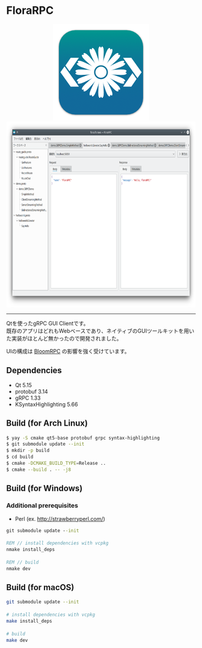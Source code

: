 FloraRPC
====

<div align="center">
<img alt="App icon" src="./resources/appicon/FloraRPC.iconset/icon_256x256.png"><br>
<img alt="Screenshot" src="./.readme-imgs/screenshot.png" width="800" height="493">
</div>

----

Qtを使ったgRPC GUI Clientです。  
既存のアプリはどれもWebベースであり、ネイティブのGUIツールキットを用いた実装がほとんど無かったので開発されました。

UIの構成は [BloomRPC](https://github.com/uw-labs/bloomrpc/) の影響を強く受けています。

## Dependencies
- Qt 5.15
- protobuf 3.14
- gRPC 1.33
- KSyntaxHighlighting 5.66

## Build (for Arch Linux)

```sh
$ yay -S cmake qt5-base protobuf grpc syntax-highlighting
$ git submodule update --init
$ mkdir -p build
$ cd build
$ cmake -DCMAKE_BUILD_TYPE=Release ..
$ cmake --build . -- -j8
```

## Build (for Windows)
### Additional prerequisites
* Perl (ex. http://strawberryperl.com/)

```bat
git submodule update --init

REM // install dependencies with vcpkg
nmake install_deps

REM // build
nmake dev
```

## Build (for macOS)

```sh
git submodule update --init

# install dependencies with vcpkg
make install_deps

# build
make dev
```
